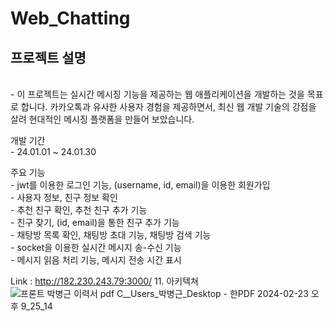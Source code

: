 # Web_Chatting

<h2>프로젝트 설명</h2><br/>
   - 이 프로젝트는 실시간 메시징 기능을 제공하는 웹 애플리케이션을 개발하는 것을 목표로 합니다. 카카오톡과 유사한 사용자 경험을 제공하면서, 최신 웹 개발 기술의 강점을 살려 현대적인 메시징 플랫폼을 만들어 보았습니다.<br/>
   
개발 기간<br/>
     - 24.01.01 ~ 24.01.30<br/>
     
주요 기능<br/>
     - jwt를 이용한 로그인 기능, (username, id, email)을 이용한 회원가입<br/>
     - 사용자 정보, 친구 정보 확인<br/>
     - 추천 친구 확인, 추천 친구 추가 기능<br/>
     - 친구 찾기, (id, email)을 통한 친구 추가 기능<br/>
     - 채탕방 목록 확인, 채팅방 초대 기능, 채팅방 검색 기능<br/>
     - socket을 이용한 실시간 메시지 송-수신 기능<br/>
     - 메시지 읽음 처리 기능, 메시지 전송 시간 표시<br/>
    
Link : http://182.230.243.79:3000/
11. 아키텍쳐<br/>
![프론트 박병근 이력서 pdf  C__Users_박병근_Desktop  - 한PDF 2024-02-23 오후 9_25_14](https://github.com/Dejong1706/ChatGPTClone/assets/75114974/2b771019-3f53-4f99-80c6-fad916b0a050)



